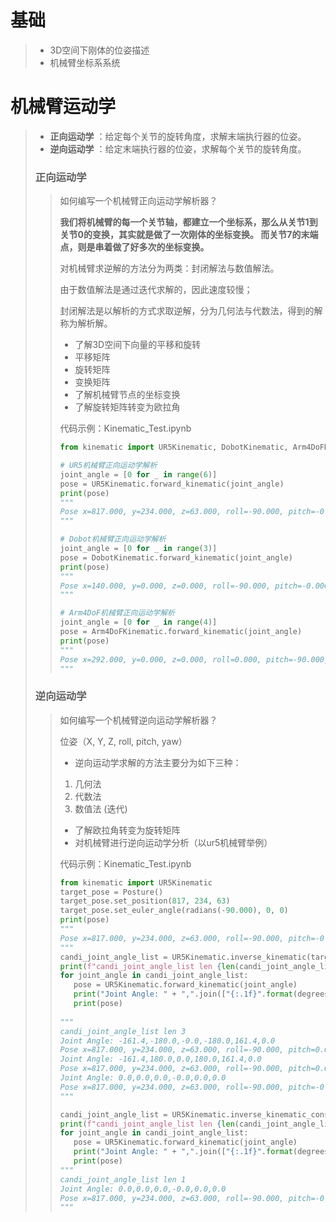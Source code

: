 # 基础

>* 3D空间下刚体的位姿描述
>* 机械臂坐标系系统

# 机械臂运动学

>- **正向运动学** ：给定每个关节的旋转角度，求解末端执行器的位姿。
>- **逆向运动学** ：给定末端执行器的位姿，求解每个关节的旋转角度。
>
>### 正向运动学
>
>>如何编写一个机械臂正向运动学解析器？
>>
>>**我们将机械臂的每一个关节轴，都建立一个坐标系，那么从关节1到关节0的变换，其实就是做了一次刚体的坐标变换。 而关节7的末端点，则是串着做了好多次的坐标变换。**
>>
>>对机械臂求逆解的方法分为两类：封闭解法与数值解法。
>>
>>由于数值解法是通过迭代求解的，因此速度较慢；
>>
>>封闭解法是以解析的方式求取逆解，分为几何法与代数法，得到的解称为解析解。
>>
>>* 了解3D空间下向量的平移和旋转
>>  * 平移矩阵
>>  * 旋转矩阵
>>  * 变换矩阵
>>* 了解机械臂节点的坐标变换
>>* 了解旋转矩阵转变为欧拉角
>>
>>代码示例：Kinematic_Test.ipynb
>>
>>```python
>>from kinematic import UR5Kinematic, DobotKinematic, Arm4DoFKinematic
>>
>># UR5机械臂正向运动学解析
>>joint_angle = [0 for _ in range(6)]
>>pose = UR5Kinematic.forward_kinematic(joint_angle)
>>print(pose)
>>"""
>>Pose x=817.000, y=234.000, z=63.000, roll=-90.000, pitch=-0.000, yaw=0.000
>>"""
>>
>># Dobot机械臂正向运动学解析
>>joint_angle = [0 for _ in range(3)]
>>pose = DobotKinematic.forward_kinematic(joint_angle)
>>print(pose)
>>"""
>>Pose x=140.000, y=0.000, z=0.000, roll=-90.000, pitch=-0.000, yaw=0.000
>>"""
>>
>># Arm4DoF机械臂正向运动学解析
>>joint_angle = [0 for _ in range(4)]
>>pose = Arm4DoFKinematic.forward_kinematic(joint_angle)
>>print(pose)
>>"""
>>Pose x=292.000, y=0.000, z=0.000, roll=0.000, pitch=-90.000, yaw=-0.000
>>"""
>>```
>
>### 逆向运动学
>
>>如何编写一个机械臂逆向运动学解析器？
>>
>>位姿（X, Y, Z, roll, pitch, yaw）
>>
>>* 逆向运动学求解的方法主要分为如下三种：
>>  1. 几何法
>>  2. 代数法
>>  3. 数值法 (迭代)
>>* 了解欧拉角转变为旋转矩阵
>>* 对机械臂进行逆向运动学分析（以ur5机械臂举例）
>>
>>代码示例：Kinematic_Test.ipynb
>>
>>```python
>>from kinematic import UR5Kinematic
>>target_pose = Posture()
>>target_pose.set_position(817, 234, 63)
>>target_pose.set_euler_angle(radians(-90.000), 0, 0)
>>print(pose)
>>"""
>>Pose x=817.000, y=234.000, z=63.000, roll=-90.000, pitch=-0.000, yaw=0.000]
>>"""
>>candi_joint_angle_list = UR5Kinematic.inverse_kinematic(target_pose)
>>print(f"candi_joint_angle_list len {len(candi_joint_angle_list)}")
>>for joint_angle in candi_joint_angle_list:
>>    pose = UR5Kinematic.forward_kinematic(joint_angle)
>>    print("Joint Angle: " + ",".join(["{:.1f}".format(degrees(angle)) for angle in  joint_angle]))
>>    print(pose)
>>    
>>"""
>>candi_joint_angle_list len 3
>>Joint Angle: -161.4,-180.0,-0.0,-180.0,161.4,0.0
>>Pose x=817.000, y=234.000, z=63.000, roll=-90.000, pitch=0.000, yaw=-0.000]
>>Joint Angle: -161.4,180.0,0.0,180.0,161.4,0.0
>>Pose x=817.000, y=234.000, z=63.000, roll=-90.000, pitch=0.000, yaw=-0.000]
>>Joint Angle: 0.0,0.0,0.0,-0.0,0.0,0.0
>>Pose x=817.000, y=234.000, z=63.000, roll=-90.000, pitch=-0.000, yaw=0.000]
>>"""
>>
>>candi_joint_angle_list = UR5Kinematic.inverse_kinematic_constraint(target_pose)
>>print(f"candi_joint_angle_list len {len(candi_joint_angle_list)}")
>>for joint_angle in candi_joint_angle_list:
>>    pose = UR5Kinematic.forward_kinematic(joint_angle)
>>    print("Joint Angle: " + ",".join(["{:.1f}".format(degrees(angle)) for angle in  joint_angle]))
>>    print(pose)
>>"""
>>candi_joint_angle_list len 1
>>Joint Angle: 0.0,0.0,0.0,-0.0,0.0,0.0
>>Pose x=817.000, y=234.000, z=63.000, roll=-90.000, pitch=-0.000, yaw=0.000]
>>"""
>>```
>>
>>